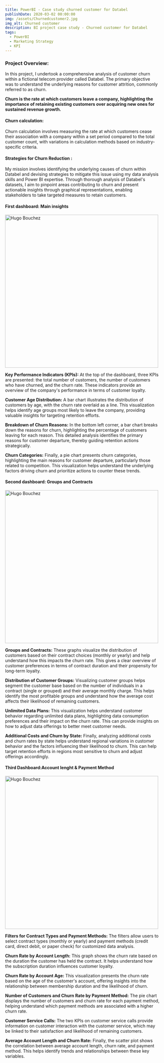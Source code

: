 ```yaml
---
title: PowerBI - Case study churned customer for Databel 
publishDate: 2020-03-02 00:00:00
img: /assets/Churnedcustomer2.jpg
img_alt: Churned customer
description: BI project case study - Churned customer for Databel
tags:
  - PowerBI
  - Marketing Strategy
  - KPI
---
```


### Project Overview:
In this project, I undertook a comprehensive analysis of customer churn within a fictional telecom provider called Databel. The primary objective was to understand the underlying reasons for customer attrition, commonly referred to as churn.

**Churn is the rate at which customers leave a company, highlighting the importance of retaining existing customers over acquiring new ones for sustained revenue growth.**

#### Churn calculation:
Churn calculation involves measuring the rate at which customers cease their association with a company within a set period compared to the total customer count, with variations in calculation methods based on industry-specific criteria.

#### Strategies for Churn Reduction : 
My mission involves identifying the underlying causes of churn within Databel and devising strategies to mitigate this issue using my data analysis skills and Power BI expertise. Through thorough analysis of Databel's datasets, I aim to pinpoint areas contributing to churn and present actionable insights through graphical representations, enabling stakeholders to take targeted measures to retain customers.

#### First dashboard: Main insights

<img
    alt="Hugo Bouchez"
    width="500"
    height="500"
    src="/assets/DashboardAnalysecustomerchurnforDatabel1.png"
/>
<br>

**Key Performance Indicators (KPIs):** 
At the top of the dashboard, three KPIs are presented: the total number of customers, the number of customers who have churned, and the churn rate. These indicators provide an overview of the company's performance in terms of customer loyalty.

**Customer Age Distribution:**
A bar chart illustrates the distribution of customers by age, with the churn rate overlaid as a line. This visualization helps identify age groups most likely to leave the company, providing valuable insights for targeting retention efforts.

**Breakdown of Churn Reasons:**
In the bottom left corner, a bar chart breaks down the reasons for churn, highlighting the percentage of customers leaving for each reason. This detailed analysis identifies the primary reasons for customer departure, thereby guiding retention actions strategically.

**Churn Categories:**
Finally, a pie chart presents churn categories, highlighting the main reasons for customer departure, particularly those related to competition. This visualization helps understand the underlying factors driving churn and prioritize actions to counter these trends.

#### Second dashboard: Groups and Contracts 
<img
    alt="Hugo Bouchez"
    width="500"
    height="500"
    src="/assets/DashboardAnalysecustomerchurnforDatabel2.png"
/>
<br>

**Groups and Contracts:**
These graphs visualize the distribution of customers based on their contract choices (monthly or yearly) and help understand how this impacts the churn rate. This gives a clear overview of customer preferences in terms of contract duration and their propensity for long-term loyalty.

**Distribution of Customer Groups:**
Visualizing customer groups helps segment the customer base based on the number of individuals in a contract (single or grouped) and their average monthly charge. This helps identify the most profitable groups and understand how the average cost affects their likelihood of remaining customers.

**Unlimited Data Plans:**
This visualization helps understand customer behavior regarding unlimited data plans, highlighting data consumption preferences and their impact on the churn rate. This can provide insights on how to adjust data offerings to better meet customer needs.

**Additional Costs and Churn by State:**
Finally, analyzing additional costs and churn rates by state helps understand regional variations in customer behavior and the factors influencing their likelihood to churn. This can help target retention efforts in regions most sensitive to churn and adjust offerings accordingly.

#### Third Dashboard:Account lenght & Payment Method 
<img
    alt="Hugo Bouchez"
    width="500"
    height="500"
    src="/assets/DashboardAnalysecustomerchurnforDatabel3.png"
/>
<br>

**Filters for Contract Types and Payment Methods:**
The filters allow users to select contract types (monthly or yearly) and payment methods (credit card, direct debit, or paper check) for customized data analysis.

**Churn Rate by Account Length:**
This graph shows the churn rate based on the duration the customer has held the contract. It helps understand how the subscription duration influences customer loyalty.

**Churn Rate by Account Age:**
This visualization presents the churn rate based on the age of the customer's account, offering insights into the relationship between membership duration and the likelihood of churn.

**Number of Customers and Churn Rate by Payment Method:**
The pie chart displays the number of customers and churn rate for each payment method, helping understand which payment methods are associated with a higher churn rate.

**Customer Service Calls:**
The two KPIs on customer service calls provide information on customer interaction with the customer service, which may be linked to their satisfaction and likelihood of remaining customers.

**Average Account Length and Churn Rate:**
Finally, the scatter plot shows the correlation between average account length, churn rate, and payment method. This helps identify trends and relationships between these key variables.